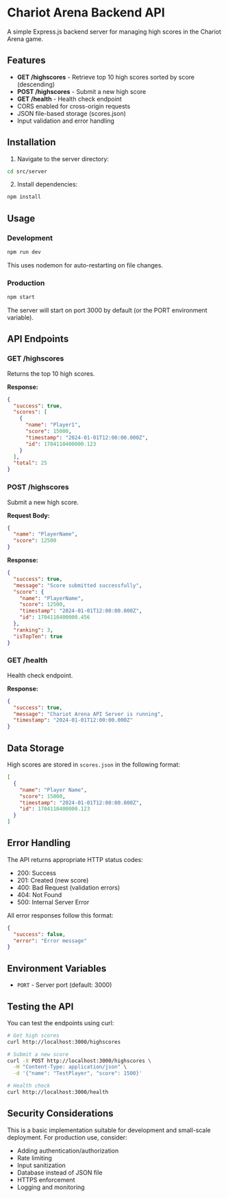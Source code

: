 
# Chariot Arena Backend API

A simple Express.js backend server for managing high scores in the Chariot Arena game.

## Features

- **GET /highscores** - Retrieve top 10 high scores sorted by score (descending)
- **POST /highscores** - Submit a new high score
- **GET /health** - Health check endpoint
- CORS enabled for cross-origin requests
- JSON file-based storage (scores.json)
- Input validation and error handling

## Installation

1. Navigate to the server directory:
```bash
cd src/server
```

2. Install dependencies:
```bash
npm install
```

## Usage

### Development
```bash
npm run dev
```
This uses nodemon for auto-restarting on file changes.

### Production
```bash
npm start
```

The server will start on port 3000 by default (or the PORT environment variable).

## API Endpoints

### GET /highscores
Returns the top 10 high scores.

**Response:**
```json
{
  "success": true,
  "scores": [
    {
      "name": "Player1",
      "score": 15000,
      "timestamp": "2024-01-01T12:00:00.000Z",
      "id": 1704110400000.123
    }
  ],
  "total": 25
}
```

### POST /highscores
Submit a new high score.

**Request Body:**
```json
{
  "name": "PlayerName",
  "score": 12500
}
```

**Response:**
```json
{
  "success": true,
  "message": "Score submitted successfully",
  "score": {
    "name": "PlayerName",
    "score": 12500,
    "timestamp": "2024-01-01T12:00:00.000Z",
    "id": 1704110400000.456
  },
  "ranking": 3,
  "isTopTen": true
}
```

### GET /health
Health check endpoint.

**Response:**
```json
{
  "success": true,
  "message": "Chariot Arena API Server is running",
  "timestamp": "2024-01-01T12:00:00.000Z"
}
```

## Data Storage

High scores are stored in `scores.json` in the following format:
```json
[
  {
    "name": "Player Name",
    "score": 15000,
    "timestamp": "2024-01-01T12:00:00.000Z",
    "id": 1704110400000.123
  }
]
```

## Error Handling

The API returns appropriate HTTP status codes:
- 200: Success
- 201: Created (new score)
- 400: Bad Request (validation errors)
- 404: Not Found
- 500: Internal Server Error

All error responses follow this format:
```json
{
  "success": false,
  "error": "Error message"
}
```

## Environment Variables

- `PORT` - Server port (default: 3000)

## Testing the API

You can test the endpoints using curl:

```bash
# Get high scores
curl http://localhost:3000/highscores

# Submit a new score
curl -X POST http://localhost:3000/highscores \
  -H "Content-Type: application/json" \
  -d '{"name": "TestPlayer", "score": 1500}'

# Health check
curl http://localhost:3000/health
```

## Security Considerations

This is a basic implementation suitable for development and small-scale deployment. For production use, consider:

- Adding authentication/authorization
- Rate limiting
- Input sanitization
- Database instead of JSON file
- HTTPS enforcement
- Logging and monitoring
